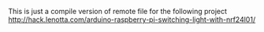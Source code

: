 This is just a compile version of remote file for the following project 
http://hack.lenotta.com/arduino-raspberry-pi-switching-light-with-nrf24l01/
